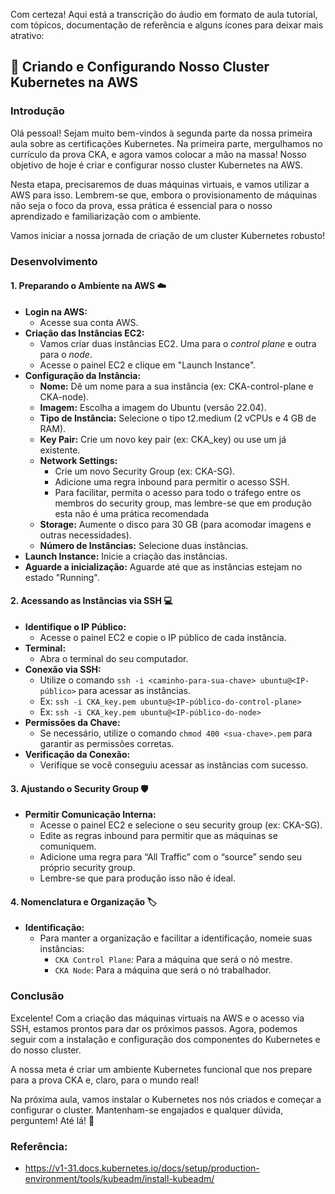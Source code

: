 Com certeza! Aqui está a transcrição do áudio em formato de aula tutorial, com tópicos, documentação de referência e alguns ícones para deixar mais atrativo:

## 🚀 Criando e Configurando Nosso Cluster Kubernetes na AWS

### Introdução

Olá pessoal! Sejam muito bem-vindos à segunda parte da nossa primeira aula sobre as certificações Kubernetes. Na primeira parte, mergulhamos no currículo da prova CKA, e agora vamos colocar a mão na massa! Nosso objetivo de hoje é criar e configurar nosso cluster Kubernetes na AWS.

Nesta etapa, precisaremos de duas máquinas virtuais, e vamos utilizar a AWS para isso. Lembrem-se que, embora o provisionamento de máquinas não seja o foco da prova, essa prática é essencial para o nosso aprendizado e familiarização com o ambiente.

Vamos iniciar a nossa jornada de criação de um cluster Kubernetes robusto!

### Desenvolvimento

#### 1. Preparando o Ambiente na AWS ☁️

*   **Login na AWS:**
    *   Acesse sua conta AWS.
*   **Criação das Instâncias EC2:**
    *   Vamos criar duas instâncias EC2. Uma para o *control plane* e outra para o *node*.
    *   Acesse o painel EC2 e clique em "Launch Instance".
*   **Configuração da Instância:**
    *   **Nome:** Dê um nome para a sua instância (ex: CKA-control-plane e CKA-node).
    *   **Imagem:** Escolha a imagem do Ubuntu (versão 22.04).
    *   **Tipo de Instância:** Selecione o tipo t2.medium (2 vCPUs e 4 GB de RAM).
    *   **Key Pair:** Crie um novo key pair (ex: CKA_key) ou use um já existente.
    *   **Network Settings:**
        *   Crie um novo Security Group (ex: CKA-SG).
        *   Adicione uma regra inbound para permitir o acesso SSH.
        *   Para facilitar, permita o acesso para todo o tráfego entre os membros do security group, mas lembre-se que em produção esta não é uma prática recomendada
    *   **Storage:** Aumente o disco para 30 GB (para acomodar imagens e outras necessidades).
    *   **Número de Instâncias:** Selecione duas instâncias.
*   **Launch Instance:** Inicie a criação das instâncias.
*   **Aguarde a inicialização:** Aguarde até que as instâncias estejam no estado "Running".

#### 2. Acessando as Instâncias via SSH 💻

*   **Identifique o IP Público:**
    *   Acesse o painel EC2 e copie o IP público de cada instância.
*   **Terminal:**
    *   Abra o terminal do seu computador.
*   **Conexão via SSH:**
    *   Utilize o comando `ssh -i <caminho-para-sua-chave> ubuntu@<IP-público>` para acessar as instâncias.
    *   Ex: `ssh -i CKA_key.pem ubuntu@<IP-público-do-control-plane>`
    *   Ex: `ssh -i CKA_key.pem ubuntu@<IP-público-do-node>`
*   **Permissões da Chave:**
    *   Se necessário, utilize o comando `chmod 400 <sua-chave>.pem` para garantir as permissões corretas.
*   **Verificação da Conexão:**
    *   Verifique se você conseguiu acessar as instâncias com sucesso.

#### 3. Ajustando o Security Group 🛡️

*   **Permitir Comunicação Interna:**
    *   Acesse o painel EC2 e selecione o seu security group (ex: CKA-SG).
    *   Edite as regras inbound para permitir que as máquinas se comuniquem.
    *   Adicione uma regra para “All Traffic” com o “source” sendo seu próprio security group.
    *   Lembre-se que para produção isso não é ideal.

#### 4. Nomenclatura e Organização 🏷️

*   **Identificação:**
    *   Para manter a organização e facilitar a identificação, nomeie suas instâncias:
        *   `CKA Control Plane`: Para a máquina que será o nó mestre.
        *   `CKA Node`: Para a máquina que será o nó trabalhador.

### Conclusão

Excelente! Com a criação das máquinas virtuais na AWS e o acesso via SSH, estamos prontos para dar os próximos passos. Agora, podemos seguir com a instalação e configuração dos componentes do Kubernetes e do nosso cluster.

A nossa meta é criar um ambiente Kubernetes funcional que nos prepare para a prova CKA e, claro, para o mundo real!

Na próxima aula, vamos instalar o Kubernetes nos nós criados e começar a configurar o cluster. Mantenham-se engajados e qualquer dúvida, perguntem! Até lá! 👋

### Referência:

- https://v1-31.docs.kubernetes.io/docs/setup/production-environment/tools/kubeadm/install-kubeadm/